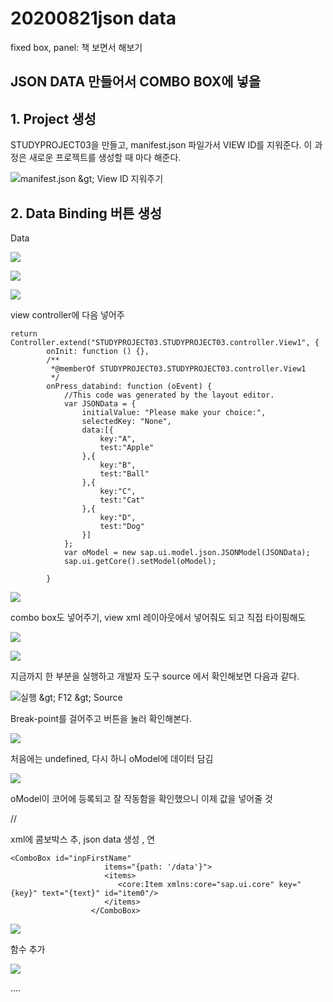 # 20200821json data

fixed box, panel: 책 보면서 해보기



## JSON DATA 만들어서 COMBO BOX에 넣을 

## 1. Project 생성

STUDYPROJECT03을 만들고, manifest.json 파일가서 VIEW ID를 지워준다. 이 과정은 새로운 프로젝트를 생성할 때 마다 해준다.

![manifest.json &amp;gt; View ID &#xC9C0;&#xC6CC;&#xC8FC;&#xAE30;](../.gitbook/assets/image%20%28507%29.png)



## 2. Data Binding 버튼 생성 

Data

![](../.gitbook/assets/image%20%28520%29.png)

![](../.gitbook/assets/image%20%28502%29.png)



![](../.gitbook/assets/image%20%28514%29.png)

view controller에 다음 넣어주

```text
return Controller.extend("STUDYPROJECT03.STUDYPROJECT03.controller.View1", {
		onInit: function () {},
		/**
		 *@memberOf STUDYPROJECT03.STUDYPROJECT03.controller.View1
		 */
		onPress_databind: function (oEvent) {
			//This code was generated by the layout editor.
			var JSONData = {
				initialValue: "Please make your choice:",
				selectedKey: "None",
				data:[{
					key:"A",
					test:"Apple"
				},{
					key:"B",
					test:"Ball"
				},{
					key:"C",
					test:"Cat"
				},{
					key:"D",
					test:"Dog"
				}]
			};
			var oModel = new sap.ui.model.json.JSONModel(JSONData);
			sap.ui.getCore().setModel(oModel);
			
		}
```

![](../.gitbook/assets/image%20%28513%29.png)

combo box도 넣어주기, view xml 레이아웃에서 넣어줘도 되고 직접 타이핑해도 

![](../.gitbook/assets/image%20%28527%29.png)



![](../.gitbook/assets/image%20%28509%29.png)

지금까지 한 부분을 실행하고 개발자 도구 source 에서 확인해보면 다음과 같다.

![&#xC2E4;&#xD589; &amp;gt; F12 &amp;gt; Source](../.gitbook/assets/image%20%28503%29.png)

Break-point를 걸어주고 버튼을 눌러 확인해본다.

![](../.gitbook/assets/image%20%28526%29.png)

처음에는 undefined, 다시 하니 oModel에 데이터 담김

![](../.gitbook/assets/image%20%28505%29.png)

oModel이 코어에 등록되고 잘 작동함을 확인했으니 이제 값을 넣어줄 것

//







xml에 콤보박스 추, json data 생성 , 연

```text
<ComboBox id="inpFirstName"
                     items="{path: '/data'}">
                     <items>
                        <core:Item xmlns:core="sap.ui.core" key="{key}" text="{text}" id="item0"/>
                     </items>
                  </ComboBox>
```

![](../.gitbook/assets/image%20%28511%29.png)

함수 추가

![](../.gitbook/assets/image%20%28522%29.png)

....

